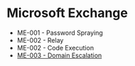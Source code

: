 # Microsoft Exchange 

* ME-001 - Password Spraying
* ME-002 - Relay
* ME-002 - Code Execution
* [ME-003 - Domain Escalation](https://pentestlab.blog/2019/09/04/microsoft-exchange-domain-escalation/)
